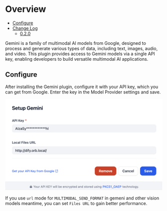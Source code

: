 # Overview

- [Configure](#configure)
- [Change Log](#change-log)
  - [0.2.0](#020)

Gemini is a family of multimodal AI models from Google, designed to process and generate various types of data, including text, images, audio, and video. This plugin provides access to Gemini models via a single API key, enabling developers to build versatile multimodal AI applications.

## Configure
After installing the Gemini plugin, configure it with your API key, which you can get from Google. Enter the key in the Model Provider settings and save.

![](./_assets/gemini-01.png)

If you use `url` mode for `MULTIMODAL_SEND_FORMAT` in gemeni and other vision models meantime, you can set `Files URL` to gain better performance.
